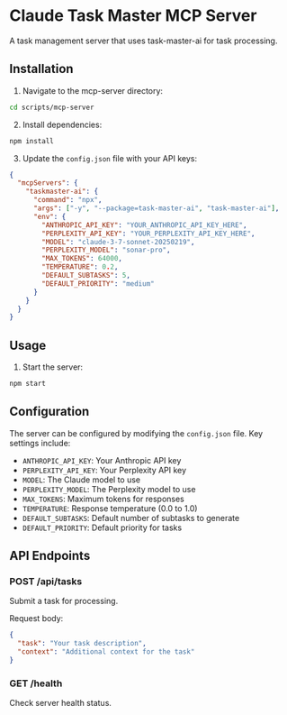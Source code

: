# Claude Task Master MCP Server

A task management server that uses task-master-ai for task processing.

## Installation

1. Navigate to the mcp-server directory:
```bash
cd scripts/mcp-server
```

2. Install dependencies:
```bash
npm install
```

3. Update the `config.json` file with your API keys:
```json
{
  "mcpServers": {
    "taskmaster-ai": {
      "command": "npx",
      "args": ["-y", "--package=task-master-ai", "task-master-ai"],
      "env": {
        "ANTHROPIC_API_KEY": "YOUR_ANTHROPIC_API_KEY_HERE",
        "PERPLEXITY_API_KEY": "YOUR_PERPLEXITY_API_KEY_HERE",
        "MODEL": "claude-3-7-sonnet-20250219",
        "PERPLEXITY_MODEL": "sonar-pro",
        "MAX_TOKENS": 64000,
        "TEMPERATURE": 0.2,
        "DEFAULT_SUBTASKS": 5,
        "DEFAULT_PRIORITY": "medium"
      }
    }
  }
}
```

## Usage

1. Start the server:
```bash
npm start
```

## Configuration

The server can be configured by modifying the `config.json` file. Key settings include:

- `ANTHROPIC_API_KEY`: Your Anthropic API key
- `PERPLEXITY_API_KEY`: Your Perplexity API key
- `MODEL`: The Claude model to use
- `PERPLEXITY_MODEL`: The Perplexity model to use
- `MAX_TOKENS`: Maximum tokens for responses
- `TEMPERATURE`: Response temperature (0.0 to 1.0)
- `DEFAULT_SUBTASKS`: Default number of subtasks to generate
- `DEFAULT_PRIORITY`: Default priority for tasks

## API Endpoints

### POST /api/tasks
Submit a task for processing.

Request body:
```json
{
  "task": "Your task description",
  "context": "Additional context for the task"
}
```

### GET /health
Check server health status. 
